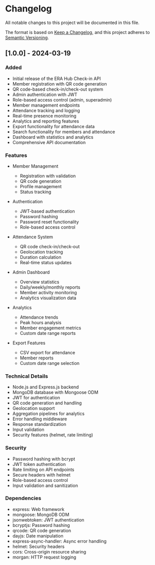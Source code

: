 # Changelog

All notable changes to this project will be documented in this file.

The format is based on [Keep a Changelog](https://keepachangelog.com/en/1.0.0/),
and this project adheres to [Semantic Versioning](https://semver.org/spec/v2.0.0.html).

## [1.0.0] - 2024-03-19

### Added
- Initial release of the ERA Hub Check-in API
- Member registration with QR code generation
- QR code-based check-in/check-out system
- Admin authentication with JWT
- Role-based access control (admin, superadmin)
- Member management endpoints
- Attendance tracking and logging
- Real-time presence monitoring
- Analytics and reporting features
- Export functionality for attendance data
- Search functionality for members and attendance
- Dashboard with statistics and analytics
- Comprehensive API documentation

### Features
- Member Management
  - Registration with validation
  - QR code generation
  - Profile management
  - Status tracking

- Authentication
  - JWT-based authentication
  - Password hashing
  - Password reset functionality
  - Role-based access control

- Attendance System
  - QR code check-in/check-out
  - Geolocation tracking
  - Duration calculation
  - Real-time status updates

- Admin Dashboard
  - Overview statistics
  - Daily/weekly/monthly reports
  - Member activity monitoring
  - Analytics visualization data

- Analytics
  - Attendance trends
  - Peak hours analysis
  - Member engagement metrics
  - Custom date range reports

- Export Features
  - CSV export for attendance
  - Member reports
  - Custom date range selection

### Technical Details
- Node.js and Express.js backend
- MongoDB database with Mongoose ODM
- JWT for authentication
- QR code generation and handling
- Geolocation support
- Aggregation pipelines for analytics
- Error handling middleware
- Response standardization
- Input validation
- Security features (helmet, rate limiting)

### Security
- Password hashing with bcrypt
- JWT token authentication
- Rate limiting on API endpoints
- Secure headers with helmet
- Role-based access control
- Input validation and sanitization

### Dependencies
- express: Web framework
- mongoose: MongoDB ODM
- jsonwebtoken: JWT authentication
- bcryptjs: Password hashing
- qrcode: QR code generation
- dayjs: Date manipulation
- express-async-handler: Async error handling
- helmet: Security headers
- cors: Cross-origin resource sharing
- morgan: HTTP request logging 